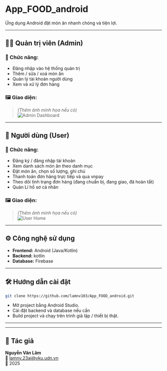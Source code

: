 
# App_FOOD_android

Ứng dụng Android đặt món ăn nhanh chóng và tiện lợi.

---

## 👨‍💼 Quản trị viên (Admin)

### 📌 Chức năng:
- Đăng nhập vào hệ thống quản trị
- Thêm / sửa / xoá món ăn
- Quản lý tài khoản người dùng
- Xem và xử lý đơn hàng

### 🖼️ Giao diện:
> *(Thêm ảnh minh họa nếu có)*  
![Admin Dashboard](images/admin_dashboard.png)

---

## 👤 Người dùng (User)

### 📌 Chức năng:
- Đăng ký / đăng nhập tài khoản
- Xem danh sách món ăn theo danh mục
- Đặt món ăn, chọn số lượng, ghi chú
- Thanh toán đơn hàng trực tiếp và qua vnpay
- Theo dõi tình trạng đơn hàng (đang chuẩn bị, đang giao, đã hoàn tất)
- Quản Lí hồ sơ cá nhân

### 🖼️ Giao diện:
> *(Thêm ảnh minh họa nếu có)*  
![User Home](images/user_home.png)

---

## ⚙️ Công nghệ sử dụng

- **Frontend:** Android (Java/Kotlin)
- **Backend:** kotlin
- **Database:** Firebase

---

## 🛠️ Hướng dẫn cài đặt

```bash
git clone https://github.com/lamnv103/App_FOOD_android.git
```

- Mở project bằng Android Studio.
- Cài đặt backend và database nếu cần
- Build project và chạy trên trình giả lập / thiết bị thật.

---
---

## 📌 Tác giả

**Nguyễn Văn Lâm**  
📧 lamnv.23ai@vku.udn.vn  
📅 2025  
